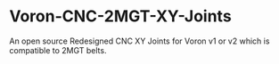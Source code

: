 # Voron-CNC-2MGT-XY-Joints
An open source Redesigned CNC XY Joints for Voron v1 or v2 which is compatible to 2MGT belts.
